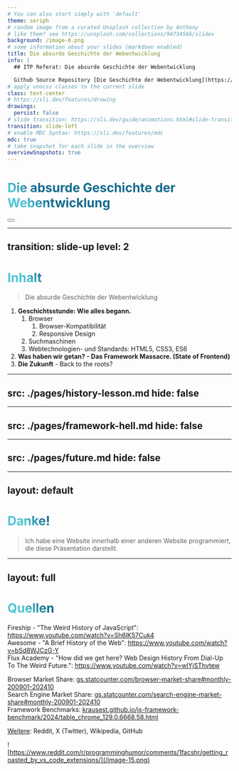 ```yaml
---
# You can also start simply with 'default'
theme: seriph
# random image from a curated Unsplash collection by Anthony
# like them? see https://unsplash.com/collections/94734566/slidev
background: /image-6.png
# some information about your slides (markdown enabled)
title: Die absurde Geschichte der Webentwicklung
info: |
  ## ITP Referat: Die absurde Geschichte der Webentwicklung

  Github Source Repository [Die Geschichte der Webentwicklung](https://github.com/jonasfroeller/Die_Geschichte_der_Webentwicklung).
# apply unocss classes to the current slide
class: text-center
# https://sli.dev/features/drawing
drawings:
  persist: false
# slide transition: https://sli.dev/guide/animations.html#slide-transitions
transition: slide-left
# enable MDC Syntax: https://sli.dev/features/mdc
mdc: true
# take snapshot for each slide in the overview
overviewSnapshots: true
---
```


<style lang="postcss">
  h1 {
    @apply bg-slate-900 rounded-lg px-2 py-2;
  }
</style>

# Die absurde Geschichte der Webentwicklung

<div class="pt-12">
  <span @click="$slidev.nav.next" class="px-2 py-1 rounded cursor-pointer" hover="bg-white bg-opacity-10">
     <carbon:arrow-right class="inline"/>
  </span>
</div>

<div class="abs-br m-6 flex gap-2">
  <button @click="$slidev.nav.openInEditor()" title="Open in Editor" class="text-xl slidev-icon-btn opacity-50 !border-none !hover:text-white">
    <carbon:edit />
  </button>
  <a href="https://github.com/slidevjs/slidev" target="_blank" alt="GitHub" title="Open in GitHub"
    class="text-xl slidev-icon-btn opacity-50 !border-none !hover:text-white">
    <carbon-logo-github />
  </a>
</div>

<!--
# Die absurde Geschichte der Webentwicklung
-->

---
transition: slide-up
level: 2
---

# Inhalt

> Die absurde Geschichte der Webentwicklung

1. **Geschichtsstunde: Wie alles begann.**
   1. Browser
      1. Browser-Kompatibilität
      2. Responsive Design
   2. Suchmaschinen
   3. Webtechnologien- und Standards: HTML5, CSS3, ES6
2. **Was haben wir getan? - Das Framework Massacre. (State of Frontend)**
3. **Die Zukunft** - Back to the roots?

<style>
h1 {
  background-color: #2B90B6;
  background-image: linear-gradient(45deg, #4EC5D4 10%, #146b8c 20%);
  background-size: 100%;
  -webkit-background-clip: text;
  -moz-background-clip: text;
  -webkit-text-fill-color: transparent;
  -moz-text-fill-color: transparent;
}
</style>

<!--
# Inhalt

> Die absurde Geschichte der Webentwicklung

1. **Geschichtsstunde: Wie alles begann.**
   1. Browser
      1. Browser-Kompatibilität
      2. Responsive Design
   2. Suchmaschinen
   3. Webtechnologien- und Standards: HTML5, CSS3, ES6
2. **Was haben wir getan? - Das Framework Massacre. (State of Frontend)**
3. **Die Zukunft** - Back to the roots?
-->

---
src: ./pages/history-lesson.md
hide: false
---

---
src: ./pages/framework-hell.md
hide: false
---

---
src: ./pages/future.md
hide: false
---

---
layout: default
---

# Danke!

> Ich habe eine Website innerhalb einer anderen Website programmiert, die diese Präsentation darstellt. <mdi-emoji-neutral />

<center>
  <PoweredBySlidev mt-10 />
</center>

<!-- <Toc minDepth="1" maxDepth="1"></Toc> -->

<!--
# Danke!
-->

---
layout: full
---

# Quellen

Fireship - "The Weird History of JavaScript": https://www.youtube.com/watch?v=Sh6lK57Cuk4  
Awesome - "A Brief History of the Web": https://www.youtube.com/watch?v=bSd8WJCzG-Y  
Flux Academy - "How did we get here? Web Design History From Dial-Up To The Weird Future.": https://www.youtube.com/watch?v=wlYjSThvtew

Browser Market Share: [gs.statcounter.com/browser-market-share#monthly-200901-202410](https://gs.statcounter.com/browser-market-share#monthly-200901-202410)  
Search Engine Market Share: [gs.statcounter.com/search-engine-market-share#monthly-200901-202410](https://gs.statcounter.com/search-engine-market-share#monthly-200901-202410)  
Framework Benchmarks: [krausest.github.io/js-framework-benchmark/2024/table_chrome_129.0.6668.58.html](https://krausest.github.io/js-framework-benchmark/2024/table_chrome_130.0.6723.58.html)  

[Weitere](https://github.com/jonasfroeller/Die_Geschichte_der_Webentwicklung/blob/main/Referat.md#quellen): Reddit, X (Twitter), Wikipedia, GitHub

![https://www.reddit.com/r/programminghumor/comments/1facshr/getting_roasted_by_vs_code_extensions/](/image-15.png)

<!--
# Quellen
-->
